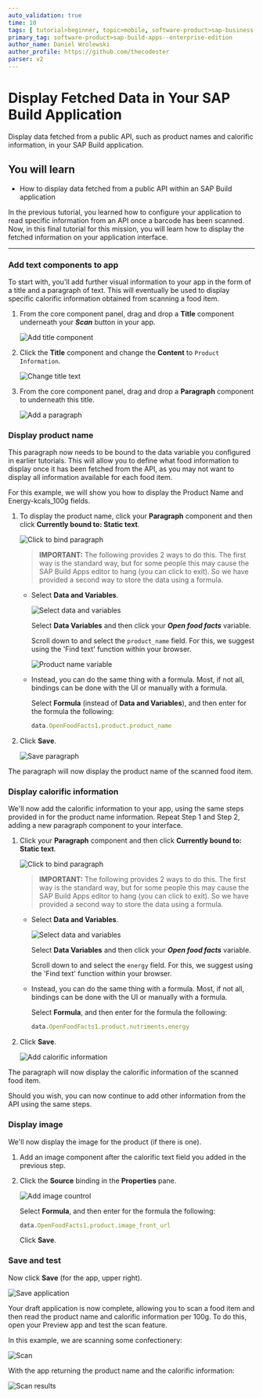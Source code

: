 ```yaml
---
auto_validation: true
time: 10
tags: [ tutorial>beginner, topic>mobile, software-product>sap-business-technology-platform]
primary_tag: software-product>sap-build-apps--enterprise-edition
author_name: Daniel Wrolewski
author_profile: https://github.com/thecodester
parser: v2
---
```


# Display Fetched Data in Your SAP Build Application
<!-- description --> Display data fetched from a public API, such as product names and calorific information, in your SAP Build application.

## You will learn
  - How to display data fetched from a public API within an SAP Build application

In the previous tutorial, you learned how to configure your application to read specific information from an API once a barcode has been scanned. Now, in this final tutorial for this mission, you will learn how to display the fetched information on your application interface.

---

### Add text components to app

To start with, you'll add further visual information to your app in the form of a title and a paragraph of text. This will eventually be used to display specific calorific information obtained from scanning a food item.

1. From the core component panel, drag and drop a **Title** component underneath your ***Scan*** button in your app.

    ![Add title component](add_title.png)

2. Click the **Title** component and change the **Content** to `Product Information`.

    ![Change title text](change_title.png)

3. From the core component panel, drag and drop a **Paragraph** component to underneath this title.

    ![Add a paragraph](add_paragraph.png)



### Display product name

This paragraph now needs to be bound to the data variable you configured in earlier tutorials. This will allow you to define what food information to display once it has been fetched from the API, as you may not want to display all information available for each food item.

For this example, we will show you how to display the Product Name and Energy-kcals_100g fields.

1. To display the product name, click your **Paragraph** component and then click **Currently bound to: Static text**.

    ![Click to bind paragraph](bind_paragraph.png)

    >**IMPORTANT:** The following provides 2 ways to do this. The first way is the standard way, but for some people this may cause the SAP Build Apps editor to hang (you can click to exit). So we have provided a second way to store the data using a formula.

    - Select **Data and Variables**.

        ![Select data and variables](data_variables.png)

        Select **Data Variables** and then click your ***Open food facts*** variable.

        Scroll down to and select the `product_name` field. For this, we suggest using the 'Find text' function within your browser.

        ![Product name variable](product_name.png)

    - Instead, you can do the same thing with a formula. Most, if not all, bindings can be done with the UI or manually with a formula.

        Select **Formula** (instead of **Data and Variables**), and then enter for the formula the following:

        ```JavaScript
        data.OpenFoodFacts1.product.product_name
        ```

2. Click **Save**.

    ![Save paragraph](save_paragraph.png)

The paragraph will now display the product name of the scanned food item.



### Display calorific information

We'll now add the calorific information to your app, using the same steps provided in for the product name information. Repeat Step 1 and Step 2, adding a new paragraph component to your interface.

1. Click your **Paragraph** component and then click **Currently bound to: Static text**.

    ![Click to bind paragraph](bind_secondpara.png)

    >**IMPORTANT:** The following provides 2 ways to do this. The first way is the standard way, but for some people this may cause the SAP Build Apps editor to hang (you can click to exit). So we have provided a second way to store the data using a formula.

    - Select **Data and Variables**.

        ![Select data and variables](data_variables.png)

        Select **Data Variables** and then click your ***Open food facts*** variable.

        Scroll down to and select the `energy` field. For this, we suggest using the 'Find text' function within your browser.

    - Instead, you can do the same thing with a formula. Most, if not all, bindings can be done with the UI or manually with a formula.

        Select **Formula**, and then enter for the formula the following:

        ```JavaScript
        data.OpenFoodFacts1.product.nutriments.energy
        ```

2. Click **Save**.

    ![Add calorific information](add_calories.png)

The paragraph will now display the calorific information of the scanned food item.

Should you wish, you can now continue to add other information from the API using the same steps.




### Display image

We'll now display the image for the product (if there is one).

1. Add an image component after the calorific text field you added in the previous step.

2. Click the **Source** binding in the **Properties** pane.

    ![Add image countrol](addimage.png)

    Select **Formula**, and then enter for the formula the following:

    ```JavaScript
    data.OpenFoodFacts1.product.image_front_url
    ```

    Click **Save**.




### Save and test

Now click **Save** (for the app, upper right).

![Save application](save_application.png)

Your draft application is now complete, allowing you to scan a food item and then read the product name and calorific information per 100g. To do this, open your Preview app and test the scan feature.

In this example, we are scanning some confectionery:

![Scan](Scan.png)

With the app returning the product name and the calorific information:

![Scan results](ScanDisplay.png)

